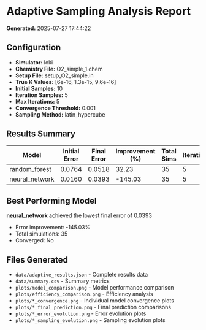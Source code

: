 # Adaptive Sampling Analysis Report

**Generated:** 2025-07-27 17:44:22

## Configuration

- **Simulator:** loki
- **Chemistry File:** O2_simple_1.chem
- **Setup File:** setup_O2_simple.in
- **True K Values:** [6e-16, 1.3e-15, 9.6e-16]
- **Initial Samples:** 10
- **Iteration Samples:** 5
- **Max Iterations:** 5
- **Convergence Threshold:** 0.001
- **Sampling Method:** latin_hypercube

## Results Summary

| Model | Initial Error | Final Error | Improvement (%) | Total Sims | Iterations | Converged | Time (s) | Efficiency |
|-------|---------------|-------------|-----------------|------------|------------|-----------|----------|------------|
| random_forest | 0.0764 | 0.0518 | 32.23 | 35 | 5 | No | 398.55 | 2.71e-02 |
| neural_network | 0.0160 | 0.0393 | -145.03 | 35 | 5 | No | 313.34 | 2.74e-02 |

## Best Performing Model

**neural_network** achieved the lowest final error of 0.0393
- Error improvement: -145.03%
- Total simulations: 35
- Converged: No

## Files Generated

- `data/adaptive_results.json` - Complete results data
- `data/summary.csv` - Summary metrics
- `plots/model_comparison.png` - Model performance comparison
- `plots/efficiency_comparison.png` - Efficiency analysis
- `plots/*_convergence.png` - Individual model convergence plots
- `plots/*_final_prediction.png` - Final prediction comparisons
- `plots/*_error_evolution.png` - Error evolution plots
- `plots/*_sampling_evolution.png` - Sampling evolution plots

